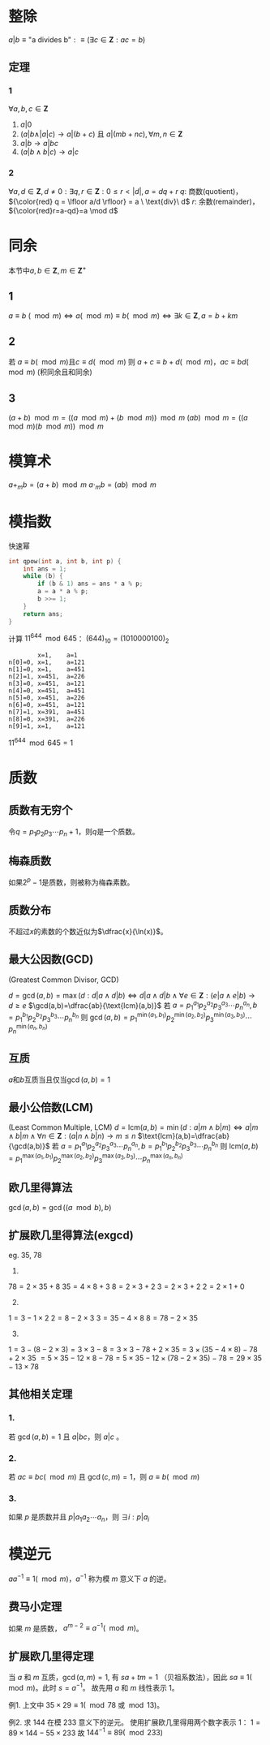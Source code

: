# 整除
$a|b \equiv \text{"a divides b"} :\equiv (\exists c \in \mathbf{Z}: ac = b)$
## 定理
### 1
$\forall a,b,c \in \mathbf{Z}$
1. $a|0$
2. $(a|b \land |a|c) \rightarrow a|(b+c)$ 且 $a|(mb+nc), \forall m,n \in \mathbf{Z}$
3. $a|b \rightarrow a|bc$
4. $(a|b \land b|c) \rightarrow a|c$
### 2
$\forall a,d \in \mathbf{Z}, d \neq 0: \exists q, r \in \mathbf{Z}: 0 \le r < |d|, a=dq+r$
$q$: 商数(quotient)，${\color{red} q = \lfloor a/d \rfloor} = a \ \text{div}\  d$
$r$: 余数(remainder)，${\color{red}r=a-qd}=a \mod d$
# 同余
本节中$a, b \in \mathbf{Z}, m \in \mathbf{Z}^+$
## 1
$a \equiv b\ (\mod m) \Leftrightarrow a(\mod m) \equiv b(\mod m) \Leftrightarrow \exists k \in \mathbf{Z},a=b+km$
## 2
若 $a \equiv b(\mod m)$且$c \equiv d(\mod m)$
则 $a+c \equiv b + d(\mod m)，ac\equiv bd(\mod m)$ (积同余且和同余)
## 3
$(a+b)\mod m=((a \mod m)+(b \mod m)) \mod m$
$(ab)\mod m=((a \mod m)(b \mod m)) \mod m$
# 模算术
$a +_{m} b=(a+b) \mod m$
$a \cdot_m b= (ab) \mod m$
# 模指数

快速幂

```cpp
int qpow(int a, int b, int p) {
	int ans = 1;
	while (b) {
		if (b & 1) ans = ans * a % p;
		a = a * a % p;
		b >>= 1;
	}
	return ans;
}
```

计算 $11^{644} \mod 645$：
$(644)_{10}=(1010000100)_2$

```plain
	    x=1, 	a=1
n[0]=0,	x=1, 	a=121
n[1]=0,	x=1, 	a=451
n[2]=1,	x=451, 	a=226
n[3]=0,	x=451, 	a=121
n[4]=0,	x=451, 	a=451
n[5]=0,	x=451, 	a=226
n[6]=0,	x=451, 	a=121
n[7]=1,	x=391, 	a=451
n[8]=0,	x=391, 	a=226
n[9]=1,	x=1, 	a=121
```
$11^{644} \mod 645=1$
# 质数
## 质数有无穷个
令$q=p_1p_2p_3 \cdots p_n+1$，则$q$是一个质数。
## 梅森质数
如果$2^p-1$是质数，则被称为梅森素数。
## 质数分布
不超过$x$的素数的个数近似为$\dfrac{x}{\ln(x)}$。
## 最大公因数(GCD)

(Greatest Common Divisor, GCD)

$d=\gcd(a,b)=\max(d:d|a \land d|b) \Leftrightarrow d|a \land d|b \land \forall e \in \mathbf{Z}: (e|a \land e|b) \rightarrow d\ge e$
$\gcd(a,b)=\dfrac{ab}{\text{lcm}(a,b)}$
若
$a=p_1^{a_1}p_2^{a_2}p_3^{a_3}\cdots p_n^{a_n}, b=p_1^{b_1}p_2^{b_2}p_3^{b_3}\cdots p_n^{b_n}$
则
$\gcd(a,b)=p_1^{\min(a_1,b_1)}p_2^{\min(a_2,b_2)}p_3^{\min(a_3,b_3)}\cdots p_n^{\min(a_n,b_n)}$
## 互质
$a$和$b$互质当且仅当$\gcd(a,b)=1$
## 最小公倍数(LCM)
(Least Common Multiple, LCM)
$d=\text{lcm}(a,b)=\min(d:a|m \land b|m) \Leftrightarrow a|m \land b|m \land \forall n \in \mathbf{Z}: (a|n \land b|n) \rightarrow m\le n$
$\text{lcm}(a,b)=\dfrac{ab}{\gcd(a,b)}$
若
$a=p_1^{a_1}p_2^{a_2}p_3^{a_3}\cdots p_n^{a_n}, b=p_1^{b_1}p_2^{b_2}p_3^{b_3}\cdots p_n^{b_n}$
则
$\text{lcm}(a,b)=p_1^{\max(a_1,b_1)}p_2^{\max(a_2,b_2)}p_3^{\max(a_3,b_3)}\cdots p_n^{\max(a_n,b_n)}$
## 欧几里得算法
$\gcd(a,b)=\gcd((a\mod b), b)$
## 扩展欧几里得算法(exgcd)
eg. 35, 78

1.
$78=2 \times 35+8$
$35=4\times8+3$
$8=2\times3+2$
$3=2\times3+2$
$2=2\times1+0$

2.
$1=3-1\times2$
$2=8-2\times3$
$3=35-4\times8$
$8=78-2\times35$

3.
$1=3-(8-2\times3)=3\times3-8=3\times3-78+2\times35=3\times(35-4\times8)-78+2\times35$
$=5\times35-12\times8-78=5\times35-12\times(78-2\times35)-78=29\times35-13\times78$

## 其他相关定理
### 1.
若 $\gcd(a, b)=1$ 且 $a | bc$，则 $a|c$ 。
### 2.
若 $ac\equiv bc(\mod m)$ 且 $\gcd(c,m)=1$，则 $a \equiv b(\mod m)$
### 3.
如果 $p$ 是质数并且 $p|a_1a_2 \cdots a_n$，则 $\exists i: p|a_i$

# 模逆元

$a a^{-1} \equiv 1(\mod m)$，$a^{-1}$ 称为模 $m$ 意义下 $a$ 的逆。
## 费马小定理

如果 $m$ 是质数， $a^{m-2}\equiv a^{-1}(\mod m)$。
## 扩展欧几里得定理

当 $a$ 和 $m$ 互质，$\gcd(a, m) = 1$, 有 $sa+tm=1$ （贝祖系数法），因此 $sa \equiv 1(\mod m)$。此时 $s=a^{-1}$。
故先用 $a$ 和 $m$ 线性表示 1。

例1. 上文中 $35 \times 29 \equiv 1(\mod 78 \text{ 或} \mod 13)$。

例2. 求 144 在模 233 意义下的逆元。
使用扩展欧几里得用两个数字表示 1：
$1 = 89 \times 144 - 55 \times 233$
故 $144^{-1}\equiv89 (\mod 233)$
